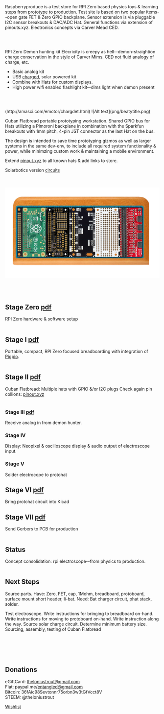 


<br><br>
Raspberryproduce is a test store for RPI Zero based physics toys & learning steps from prototype to production. Test site is based on two popular items--open gate FET & Zero GPIO backplane. Sensor extension is via pluggable I2C sensor breakouts & DAC/ADC Hat. General functions via extension of pinouts.xyz. Electronics concepts via Carver Mead CED.


<br><br>


RPI Zero Demon hunting kit
Elecricity is creepy as hell--demon-straightion charge conservation in the style of Carver Mims.
   CED not fluid analogy of charge, etc.

* Basic analog kit
* USB [charged](https://github.com/NeonHorizon/lipopi), solar powered kit
* Combine with Hats for custom displays.
* High power wifi enabled flashlight kit--dims light when demon present




<br><br>

<article>(http://amasci.com/emotor/chargdet.html)
![Alt text](png/beatytitle.png)

Cuban Flatbread portable prototyping workstation.
Shared GPIO bus for Hats utilizing a Pimoroni backplane in combination with the Sparkfun breakouts with 1mm pitch, 4-pin JST connector as the last Hat on the bus. 

The design is intended to save time prototyping gizmos as well as larger systems in the same dev-env, to include all required system functionality & power, while minimzing custom work & maintaining a mobile environment. 

Extend [pinout.xyz](pinout.xyz) to all known hats & add links to store.



Solarbotics version [circuits](http://solarbotics.net/library/circuits/sensors_field.html)

<br><br>
![Alt text](png/casestageiii.png)
<br><br>
<br><br>


## Stage Zero [pdf](pdf/stagezero.pdf)
RPI Zero hardware & software setup
<br><br>
## Stage I [pdf](pdf/stagei.pdf)
Portable, compact, RPI Zero focused breadboarding with integration of [Pigpio](http://abyz.me.uk/rpi/pigpio/).
<br><br>
## Stage II [pdf](pdf/stageii.pdf)
Cuban Flatbread: Multiple hats with GPIO &/or I2C plugs
Check again pin collions: [pinout.xyz](https://pinout.xyz/phatstack)
<br><br>
### Stage III [pdf](pdf/stageiii.pdf)
Receive analog in from demon hunter.
### Stage IV 
Display: Neopixel & oscilloscope display & audio output of electroscope input.
### Stage V 
Solder electrocope to protohat
## Stage VI [pdf](pdf/stagevi.pdf)
Bring protohat circuit into Kicad
## Stage VII [pdf](pdf/stagevi.pdf)
Send Gerbers to PCB for production
<br><br>

## Status
Concept consolidation: rpi electroscope--from physics to production.
<br><br>

## Next Steps
Source parts. Have: Zero, FET, cap, 1Mohm, breadboard, protoboard, surface mount short header, li-bat. Need: Bat charger circuit, phat stack, solder.

Test electroscope.
Write instructions for bringing to breadboard on-hand.
Write instructions for moving to protoboard on-hand.
Write instruction along the way.
Source solar charge circuit.
Determine minimum battery size.
Sourcing, assembly, testing of Cuban Flatbread<br />
<br><br>


<br><br>
## Donations
eGiftCard:  theloniustrout@gmail.com<br />
Fiat:       paypal.me/entangled@gmail.com<br />
Bitcoin:    36fAic98Sevtonnr75orbn3w3tGfVcct8V<br />
STEEM:      @theloniustrout<br />


[Wishlist](fuel.pdf)


